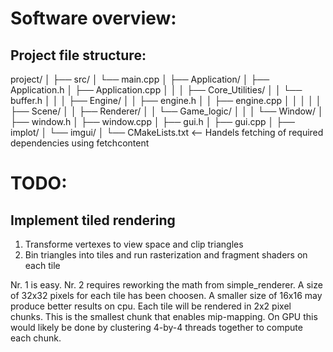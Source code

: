 # Software overview:

## Project file structure:

project/
│
├── src/
│   └── main.cpp
│
├── Application/
│   ├── Application.h
│   ├── Application.cpp
│   │
│   ├── Core_Utilities/
│   │   └── buffer.h
│   │
│   ├── Engine/
│   │   ├── engine.h
│   │   ├── engine.cpp
│   │   │
│   │   ├── Scene/
│   │   ├── Renderer/
│   │   └── Game_logic/
│   │
│   └── Window/
│       ├── window.h
│       ├── window.cpp
│       ├── gui.h
│       ├── gui.cpp
│       ├── implot/
│       └── imgui/
│
└── CMakeLists.txt <-- Handels fetching of required dependencies using fetchcontent 


# TODO:
## Implement tiled rendering
1. Transforme vertexes to view space and clip triangles
2. Bin triangles into tiles and run rasterization and fragment shaders on each tile

Nr. 1 is easy. Nr. 2 requires reworking the math from simple_renderer.
A size of 32x32 pixels for each tile has been choosen. A smaller size of 16x16 may produce better results on cpu.
Each tile will be rendered in 2x2 pixel chunks. This is the smallest chunk that enables mip-mapping. On GPU this would likely 
be done by clustering 4-by-4 threads together to compute each chunk.
